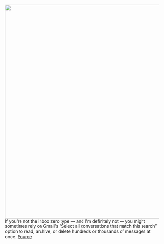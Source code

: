 <img src='https://cdn.vox-cdn.com/thumbor/IWDyA2TJkmWs5zA84h3zpzmt3Z8=/139x14:818x416/1200x800/filters:focal(387x145:545x303)/cdn.vox-cdn.com/uploads/chorus_image/image/67566543/gmail_redesign.0.png' width='700px' /><br/>
If you're not the inbox zero type — and I'm definitely not — you might sometimes rely on Gmail's “Select all conversations that match this search” option to read, archive, or delete hundreds or thousands of messages at once.
<a href='https://www.theverge.com/2020/10/1/21497488/google-gmail-email-select-all-conversations-button-missing'> Source <a/>